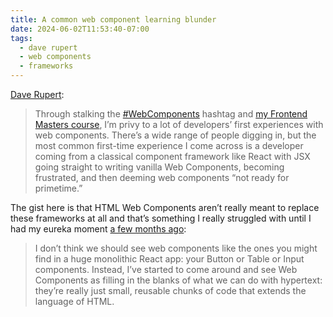 ```yaml
---
title: A common web component learning blunder
date: 2024-06-02T11:53:40-07:00
tags: 
  - dave rupert 
  - web components
  - frameworks
---
```


[Dave Rupert](https://daverupert.com/2024/05/cold-turkey-wont-fix-your-javascript-addiction/):

> Through stalking the [#WebComponents](https://mastodon.social/tags/webcomponents) hashtag and [my Frontend Masters course](https://frontendmasters.com/courses/web-components/), I’m privy to a lot of developers’ first experiences with web components. There’s a wide range of people digging in, but the most common first-time experience I come across is a developer coming from a classical component framework like React with JSX going straight to writing vanilla Web Components, becoming frustrated, and then deeming web components “not ready for primetime.”

The gist here is that HTML Web Components aren’t really meant to replace these frameworks at all and that’s something I really struggled with until I had my eureka moment [a few months ago](https://buttondown.email/cascade/archive/005-why-web-components/):

> I don’t think we should see web components like the ones you might find in a huge monolithic React app: your Button or Table or Input components. Instead, I’ve started to come around and see Web Components as filling in the blanks of what we can do with hypertext: they’re really just small, reusable chunks of code that extends the language of HTML.
